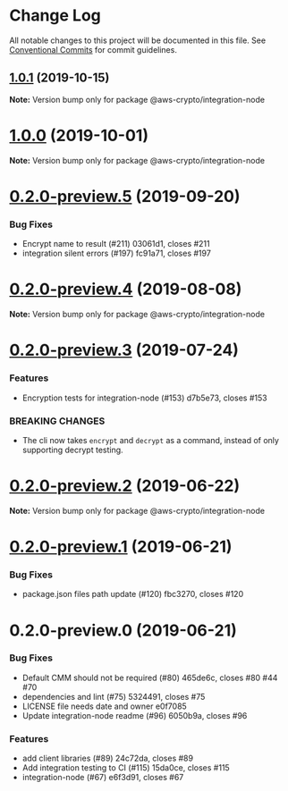 # Change Log

All notable changes to this project will be documented in this file.
See [Conventional Commits](https://conventionalcommits.org) for commit guidelines.

## [1.0.1](/compare/@aws-crypto/integration-node@1.0.0...@aws-crypto/integration-node@1.0.1) (2019-10-15)

**Note:** Version bump only for package @aws-crypto/integration-node





# [1.0.0](/compare/@aws-crypto/integration-node@0.2.0-preview.5...@aws-crypto/integration-node@1.0.0) (2019-10-01)

**Note:** Version bump only for package @aws-crypto/integration-node





# [0.2.0-preview.5](/compare/@aws-crypto/integration-node@0.2.0-preview.4...@aws-crypto/integration-node@0.2.0-preview.5) (2019-09-20)


### Bug Fixes

* Encrypt name to result (#211) 03061d1, closes #211
* integration silent errors (#197) fc91a71, closes #197





# [0.2.0-preview.4](/compare/@aws-crypto/integration-node@0.2.0-preview.3...@aws-crypto/integration-node@0.2.0-preview.4) (2019-08-08)

**Note:** Version bump only for package @aws-crypto/integration-node





# [0.2.0-preview.3](/compare/@aws-crypto/integration-node@0.2.0-preview.2...@aws-crypto/integration-node@0.2.0-preview.3) (2019-07-24)


### Features

* Encryption tests for integration-node (#153) d7b5e73, closes #153

### BREAKING CHANGES

* The cli now takes `encrypt` and `decrypt` as a command,
instead of only supporting decrypt testing.




# [0.2.0-preview.2](/compare/@aws-crypto/integration-node@0.2.0-preview.1...@aws-crypto/integration-node@0.2.0-preview.2) (2019-06-22)

**Note:** Version bump only for package @aws-crypto/integration-node





# [0.2.0-preview.1](/compare/@aws-crypto/integration-node@0.2.0-preview.0...@aws-crypto/integration-node@0.2.0-preview.1) (2019-06-21)


### Bug Fixes

* package.json files path update (#120) fbc3270, closes #120





# 0.2.0-preview.0 (2019-06-21)


### Bug Fixes

* Default CMM should not be required (#80) 465de6c, closes #80 #44 #70
* dependencies and lint (#75) 5324491, closes #75
* LICENSE file needs date and owner e0f7085
* Update integration-node readme  (#96) 6050b9a, closes #96


### Features

* add client libraries (#89) 24c72da, closes #89
* Add integration testing to CI (#115) 15da0ce, closes #115
* integration-node (#67) e6f3d91, closes #67
